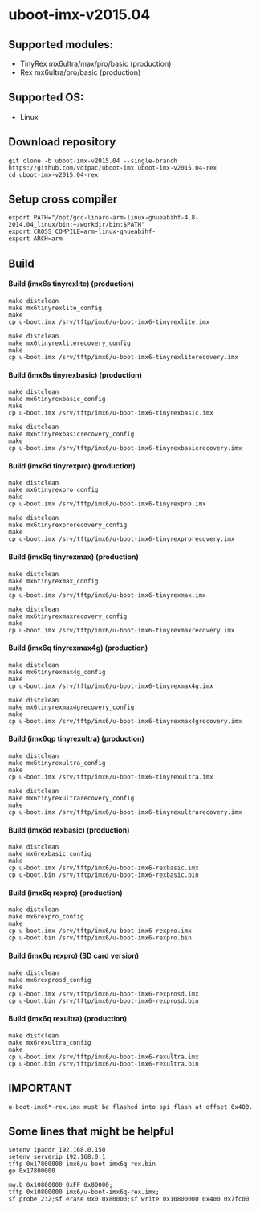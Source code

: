 # uboot-imx-v2015.04
## Supported modules:
* TinyRex mx6ultra/max/pro/basic (production)
* Rex mx6ultra/pro/basic (production)

## Supported OS:
* Linux

## Download repository
    git clone -b uboot-imx-v2015.04 --single-branch https://github.com/voipac/uboot-imx uboot-imx-v2015.04-rex
    cd uboot-imx-v2015.04-rex

## Setup cross compiler
    export PATH="/opt/gcc-linaro-arm-linux-gnueabihf-4.8-2014.04_linux/bin:~/workdir/bin:$PATH"
    export CROSS_COMPILE=arm-linux-gnueabihf-
    export ARCH=arm

## Build
#### Build (imx6s tinyrexlite) (production)
    make distclean
    make mx6tinyrexlite_config
    make
    cp u-boot.imx /srv/tftp/imx6/u-boot-imx6-tinyrexlite.imx

    make distclean
    make mx6tinyrexliterecovery_config
    make
    cp u-boot.imx /srv/tftp/imx6/u-boot-imx6-tinyrexliterecovery.imx

#### Build (imx6s tinyrexbasic) (production)
    make distclean
    make mx6tinyrexbasic_config
    make
    cp u-boot.imx /srv/tftp/imx6/u-boot-imx6-tinyrexbasic.imx

    make distclean
    make mx6tinyrexbasicrecovery_config
    make
    cp u-boot.imx /srv/tftp/imx6/u-boot-imx6-tinyrexbasicrecovery.imx

#### Build (imx6d tinyrexpro) (production)
    make distclean
    make mx6tinyrexpro_config
    make
    cp u-boot.imx /srv/tftp/imx6/u-boot-imx6-tinyrexpro.imx

    make distclean
    make mx6tinyrexprorecovery_config
    make
    cp u-boot.imx /srv/tftp/imx6/u-boot-imx6-tinyrexprorecovery.imx

#### Build (imx6q tinyrexmax) (production)
    make distclean
    make mx6tinyrexmax_config
    make
    cp u-boot.imx /srv/tftp/imx6/u-boot-imx6-tinyrexmax.imx

    make distclean
    make mx6tinyrexmaxrecovery_config
    make
    cp u-boot.imx /srv/tftp/imx6/u-boot-imx6-tinyrexmaxrecovery.imx

#### Build (imx6q tinyrexmax4g) (production)
    make distclean
    make mx6tinyrexmax4g_config
    make
    cp u-boot.imx /srv/tftp/imx6/u-boot-imx6-tinyrexmax4g.imx

    make distclean
    make mx6tinyrexmax4grecovery_config
    make
    cp u-boot.imx /srv/tftp/imx6/u-boot-imx6-tinyrexmax4grecovery.imx

#### Build (imx6qp tinyrexultra) (production)
    make distclean
    make mx6tinyrexultra_config
    make
    cp u-boot.imx /srv/tftp/imx6/u-boot-imx6-tinyrexultra.imx

    make distclean
    make mx6tinyrexultrarecovery_config
    make
    cp u-boot.imx /srv/tftp/imx6/u-boot-imx6-tinyrexultrarecovery.imx

#### Build (imx6d rexbasic) (production)
    make distclean
    make mx6rexbasic_config
    make
    cp u-boot.imx /srv/tftp/imx6/u-boot-imx6-rexbasic.imx
    cp u-boot.bin /srv/tftp/imx6/u-boot-imx6-rexbasic.bin

#### Build (imx6q rexpro) (production)
    make distclean
    make mx6rexpro_config
    make
    cp u-boot.imx /srv/tftp/imx6/u-boot-imx6-rexpro.imx
    cp u-boot.bin /srv/tftp/imx6/u-boot-imx6-rexpro.bin

#### Build (imx6q rexpro) (SD card version)
    make distclean
    make mx6rexprosd_config
    make
    cp u-boot.imx /srv/tftp/imx6/u-boot-imx6-rexprosd.imx
    cp u-boot.bin /srv/tftp/imx6/u-boot-imx6-rexprosd.bin

#### Build (imx6q rexultra) (production)
    make distclean
    make mx6rexultra_config
    make
    cp u-boot.imx /srv/tftp/imx6/u-boot-imx6-rexultra.imx
    cp u-boot.bin /srv/tftp/imx6/u-boot-imx6-rexultra.bin

## IMPORTANT
    u-boot-imx6*-rex.imx must be flashed into spi flash at offset 0x400.

## Some lines that might be helpful
    setenv ipaddr 192.168.0.150
    setenv serverip 192.168.0.1
    tftp 0x17800000 imx6/u-boot-imx6q-rex.bin
    go 0x17800000

    mw.b 0x10800000 0xFF 0x80000;
    tftp 0x10800000 imx6/u-boot-imx6q-rex.imx;
    sf probe 2:2;sf erase 0x0 0x80000;sf write 0x10800000 0x400 0x7fc00
